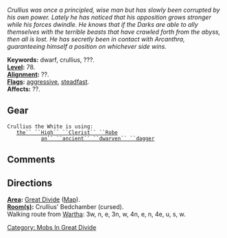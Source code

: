 *Crullius was once a principled, wise man but has slowly been corrupted
by his own power. Lately he has noticed that his opposition grows
stronger while his forces dwindle. He knows that if the Darks are able
to ally themselves with the terrible beasts that have crawled forth from
the abyss, then all is lost. He has secretly been in contact with
Arcanthra, guaranteeing himself a position on whichever side wins.*

**Keywords:** dwarf, crullius, ???.  
**[Level](Level "wikilink"):** 78.  
**[Alignment](Alignment "wikilink"):** ??.  
**[Flags](:Category:_Mob_Types "wikilink"):**
[aggressive](Aggressive_Mobs "wikilink"),
[steadfast](Sentinel_Mobs "wikilink").  
**Affects:** ??.  

## Gear

`Crullius the White is using:`  
<worn about body>`   `[`the`` ``High`` ``Clerist`` ``Robe`](High_Clerist_Robe "wikilink")  
<wielded>`           `[`an`` ``ancient`` ``dwarven`` ``dagger`](Ancient_Dwarven_Dagger "wikilink")

## Comments

## Directions

**[Area](:Category:_Areas "wikilink"):** [Great
Divide](:Category:_Great_Divide "wikilink")
([Map](Great_Divide_Map "wikilink")).  
**[Room(s)](:Category:_Rooms "wikilink"):** Crullius' Bedchamber
(cursed).  
Walking route from [Wartha](Wartha "wikilink"): 3w, n, e, 3n, w, 4n, e,
n, 4e, u, s, w.  

[Category: Mobs In Great
Divide](Category:_Mobs_In_Great_Divide "wikilink")
